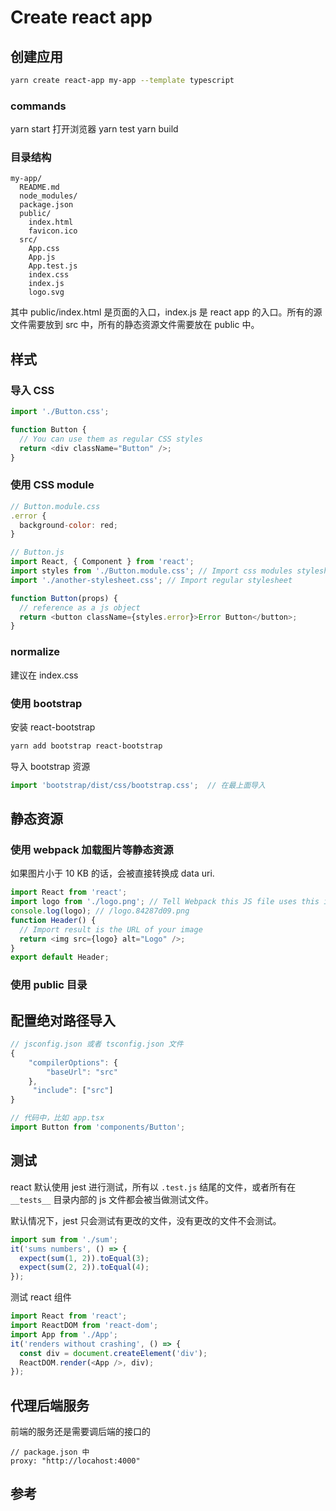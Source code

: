 # Create react app

<!--
ID: 42aca8c8-f885-4052-9a55-e13cf1523606
Status: draft
Date: 2019-12-05T00:00:00
Modified: 2020-05-28T14:09:32
wp_id: 1195
-->

## 创建应用

```bash
yarn create react-app my-app --template typescript
```

### commands

yarn start 打开浏览器
yarn test
yarn build

### 目录结构

```
my-app/
  README.md
  node_modules/
  package.json
  public/
    index.html
    favicon.ico
  src/
    App.css
    App.js
    App.test.js
    index.css
    index.js
    logo.svg
```

其中 public/index.html 是页面的入口，index.js 是 react app 的入口。所有的源文件需要放到 src 中，所有的静态资源文件需要放在 public 中。

## 样式

### 导入 CSS

```javascript
import './Button.css';

function Button {
  // You can use them as regular CSS styles
  return <div className="Button" />;
}
```

### 使用 CSS module

```javascript
// Button.module.css
.error {
  background-color: red;
}

// Button.js
import React, { Component } from 'react';
import styles from './Button.module.css'; // Import css modules stylesheet as styles
import './another-stylesheet.css'; // Import regular stylesheet

function Button(props) {
  // reference as a js object
  return <button className={styles.error}>Error Button</button>;
}
```

### normalize

建议在 index.css

### 使用 bootstrap

安装 react-bootstrap

```bash
yarn add bootstrap react-bootstrap
```

导入 bootstrap 资源

```javascript
import 'bootstrap/dist/css/bootstrap.css';  // 在最上面导入
```

## 静态资源

### 使用 webpack 加载图片等静态资源

如果图片小于 10 KB 的话，会被直接转换成 data uri.

```javascript
import React from 'react';
import logo from './logo.png'; // Tell Webpack this JS file uses this image
console.log(logo); // /logo.84287d09.png
function Header() {
  // Import result is the URL of your image
  return <img src={logo} alt="Logo" />;
}
export default Header;
```

### 使用 public 目录

## 配置绝对路径导入

```javascript
// jsconfig.json 或者 tsconfig.json 文件
{
    "compilerOptions": {
        "baseUrl": "src"
    },
     "include": ["src"]
}

// 代码中，比如 app.tsx
import Button from 'components/Button';
```

## 测试

react 默认使用 jest 进行测试，所有以 `.test.js` 结尾的文件，或者所有在 `__tests__` 目录内部的 js 文件都会被当做测试文件。

默认情况下，jest 只会测试有更改的文件，没有更改的文件不会测试。

```javascript
import sum from './sum';
it('sums numbers', () => {
  expect(sum(1, 2)).toEqual(3);
  expect(sum(2, 2)).toEqual(4);
});
```

测试 react 组件

```javascript
import React from 'react';
import ReactDOM from 'react-dom';
import App from './App';
it('renders without crashing', () => {
  const div = document.createElement('div');
  ReactDOM.render(<App />, div);
});
```

## 代理后端服务

前端的服务还是需要调后端的接口的

```
// package.json 中
proxy: "http://locahost:4000"
```


## 参考
